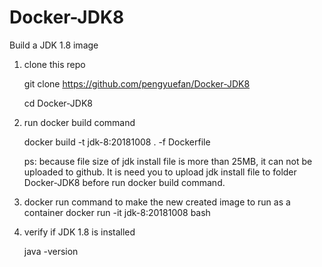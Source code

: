 # Docker-JDK8

Build a JDK 1.8 image

1. clone this repo

    git clone https://github.com/pengyuefan/Docker-JDK8

    cd Docker-JDK8

2. run docker build command

    docker build -t jdk-8:20181008 . -f Dockerfile
    
    ps: because file size of jdk install file is more than 25MB, it can not be uploaded to github. It is need you to upload jdk         install file to folder Docker-JDK8 before run docker build command.
    
3. docker run command to make the new created image to run as a container
     docker run -it jdk-8:20181008 bash

4. verify if JDK 1.8 is installed

    java -version
